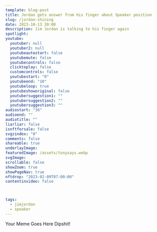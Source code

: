 ```yaml
---
template: blog-post
title: Jordan gets answer from his finger about Speaker position
slug: /jordan-shining
date: 2023-10-13 20:00
description: Jim Jordan is talking to his finger again
spotlight:
youtube:
  youtuber: null
  youtuber2: null
  youtubeautostart: false
  youtubemute: false
  youtubecontrols: false
  clicktoplay: false
  customcontrols: false
  youtubestart: "0"
  youtubeend: "10"
  youtubeloop: true
  youtubeshoworiginal: false
  youtubersuggestion1: ""
  youtubersuggestion2: ""
  youtubersuggestion3: ""
audiostart: "36"
audioend: ""
audiotitle: ""
liarliar: false
isnftforsale: false
svgzindex: "0"
comments: false
shareable: true
underlayImage: 
featuredImage: /assets/tonysays.webp
svgImage:
scrollable: false
showZoom: true
showPageNav: true
nftdrop: "2023-02-09T07:00:00"
contentinvideo: false



tags:
  - jimjordan
  - speaker
---
```

Your Meme Goes Here Dipshit!






<!-- https://youtu.be/VgdB9QYKeyM -->

<!-- XjuLZwlDxh8 -->
